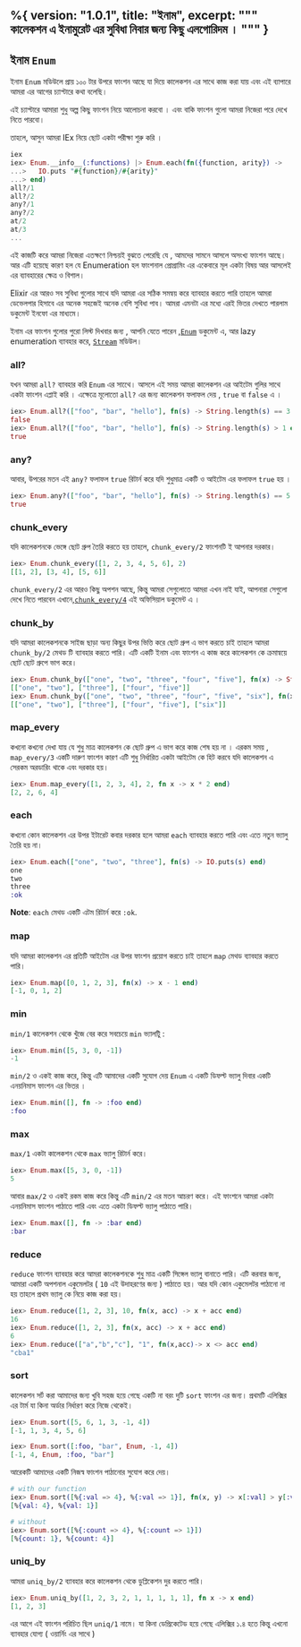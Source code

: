 %{
  version: "1.0.1",
  title: "ইনাম",
  excerpt: """
  কালেকশন এ ইনামুরেট এর সুবিধা নিবার  জন্য কিছু এলগোরিদম ।
  """
}
---

## ইনাম `Enum`

ইনাম `Enum` মডিউলে প্রায় ১০০ টার উপরে ফাংশন আছে যা দিয়ে কালেকশন এর সাথে কাজ করা যায় এবং এই ব্যাপারে আমরা এর আগের চ্যাপ্টারে কথা বলেছি।

এই চ্যাপ্টারে আমারা শুধু অল্প কিছু ফাংশন নিয়ে আলোচনা করবো । এবং বাকি ফাংশন গুলো আমরা নিজেরা পরে দেখে নিতে পারবো।

তাহলে, আসুন আমরা IEx নিয়ে ছোট একটা পরীক্ষা শুরু করি ।

```elixir
iex
iex> Enum.__info__(:functions) |> Enum.each(fn({function, arity}) ->
...>   IO.puts "#{function}/#{arity}"
...> end)
all?/1
all?/2
any?/1
any?/2
at/2
at/3
...
```

এই কাজটি করে আমরা নিজেরা এতক্ষণে নিশ্চয়ই বুঝতে পেরেছি যে , আমদের সামনে আসলে অসংখ্য ফাংশন আছে। আর এটি হয়েছে কারণ হল যে Enumeration হল ফাংশনাল প্রোগ্রামিং এর একেবারে মূল একটা বিষয় আর আসলেই এর ব্যাবহারের ক্ষেত্র ও বিশাল।

Elixir এর আরও সব সুবিধা গুলোর সাথে যদি আমরা এর সঠিক সমন্বয় করে ব্যাবহার করতে পারি তাহলে আমরা ডেভেলপার হিসাবে এর অনেক সহজেই অনেক বেশি সুবিধা পাব। আমরা এমনটা এর মধ্যে এরই ভিতর দেখতে পারলাম ডকুমেন্ট ইনফো এর মাধ্যমে।

ইনাম এর ফাংশন গুলোর পুরো লিস্ট দিখবার জন্য , আপনি যেতে পারেন ,[`Enum`](https://hexdocs.pm/elixir/Enum.html) ডকুমেন্ট এ, আর lazy enumeration ব্যাবহার করে,  [`Stream`](https://hexdocs.pm/elixir/Stream.html) মডিউল।

### all?

যখন আমরা `all?` ব্যাবহার করি `Enum` এর সাথেে। আসলে এই সময় আমরা কালেকশন এর আইটেম গুলির সাথে একটা ফাংশন এপ্লাই করি । এক্ষেত্রে মূলোতো `all?` এর জন্য কালেকশন ফলাফল দেয় , `true` বা `false` এ ।  

```elixir
iex> Enum.all?(["foo", "bar", "hello"], fn(s) -> String.length(s) == 3 end)
false
iex> Enum.all?(["foo", "bar", "hello"], fn(s) -> String.length(s) > 1 end)
true
```

### any?

আবার, উপরের মতন এই `any?` ফলাফল `true` রিটার্ন করে যদি শুধুমাত্র একটি ও আইটেম এর ফলাফল `true` হয় ।

```elixir
iex> Enum.any?(["foo", "bar", "hello"], fn(s) -> String.length(s) == 5 end)
true
```

### chunk_every

যদি কালেকশনকে ভেঙ্গে ছোট গ্রুপ তৈরি করতে হয় তাহলে, `chunk_every/2` ফাংশনটি ই আপনার দরকার।

```elixir
iex> Enum.chunk_every([1, 2, 3, 4, 5, 6], 2)
[[1, 2], [3, 4], [5, 6]]
```

`chunk_every/2` এর আরও কিছু অপশন আছে, কিন্তু আমরা সেগুলোতে আমরা এখন নাই যাই, আপনারা সেগুলো দেখে নিতে পারবেন এখানে,[`chunk_every/4`](https://hexdocs.pm/elixir/Enum.html#chunk_every/4) এই অফিসিয়াল ডকুমেন্ট এ ।

### chunk_by

যদি আমরা কালেকশনকে সাইজ ছাড়া অন্য কিছুর উপর ভিত্তি করে ছোট গ্রুপ এ ভাগ করতে চাই তাহলে আমরা `chunk_by/2` মেথড টি ব্যাবহার করতে পারি। এটি একটি ইনাম এবং ফাংশন এ কাজ করে কালেকশন কে ক্রমান্বয়ে ছোট ছোট গ্রুপে ভাগ করে।

```elixir
iex> Enum.chunk_by(["one", "two", "three", "four", "five"], fn(x) -> String.length(x) end)
[["one", "two"], ["three"], ["four", "five"]]
iex> Enum.chunk_by(["one", "two", "three", "four", "five", "six"], fn(x) -> String.length(x) end)
[["one", "two"], ["three"], ["four", "five"], ["six"]]
```

### map_every

কখনো কখনো দেখা যায় যে শুধু মাত্র কালেকশন কে ছোট গ্রুপ এ ভাগ করে কাজ শেষ হয় না । এরকম সময় , `map_every/3` একটি দারুণ ফাংশন কারণ এটি শুধু নির্ধারিত একটা আইটেম কে হিট করবে যদি কালেকশন এ সেরকম অরডারিং থাকে এবং দরকার হয়।

```elixir
iex> Enum.map_every([1, 2, 3, 4], 2, fn x -> x * 2 end)
[2, 2, 6, 4]
```

### each

কখনো কোন কালেকশন এর উপর ইটারেট কবার দরকার হলে আমরা `each` ব্যাবহার করতে পারি এবং এতে নতুন ভ্যালু তৈরি হয় না।

```elixir
iex> Enum.each(["one", "two", "three"], fn(s) -> IO.puts(s) end)
one
two
three
:ok
```

__Note__: `each` মেথড একটি এটম রিটার্ন করে `:ok`.

### map

যদি আমরা কালেকশন এর প্রতিটি আইটেম এর উপর ফাংশন প্রয়োগ করতে চাই তাহলে `map` মেথড ব্যাবহার করতে পারি।

```elixir
iex> Enum.map([0, 1, 2, 3], fn(x) -> x - 1 end)
[-1, 0, 1, 2]
```

### min

`min/1` কালেকশন থেকে খুঁজে বের করে সবচেয়ে `min` ভ্যালটিু :

```elixir
iex> Enum.min([5, 3, 0, -1])
-1
```

`min/2` ও একই কাজ করে, কিন্তু এটি আমাদের একটি সুযোগ দেয় `Enum` এ একটি ডিফল্ট ভ্যালু দিবার একটি এনয়নিমাস ফাংশন এর ভিতর ।

```elixir
iex> Enum.min([], fn -> :foo end)
:foo
```

### max

`max/1` একটা কালেকশন থেকে `max` ভ্যালু রিটার্ন করে।

```elixir
iex> Enum.max([5, 3, 0, -1])
5
```

আবার `max/2` ও একই রকম কাজ করে কিন্তু এটি `min/2` এর মতন আচরণ করে। এই ফাংশনে আমরা একটা এনয়নিমাস ফাংশন পাঠাতে পারি এবং এতে একটা ডিফল্ট ভ্যালু পাঠাতে পারি।

```elixir
iex> Enum.max([], fn -> :bar end)
:bar
```

### reduce

`reduce` ফাংশন ব্যাবহার করে আমরা কালেকশনকে শুধু মাত্র একটি সিঙ্গেল ভ্যালু বানাতে পারি। এটি করবার জন্য, আমারা একটি অপশনাল একুমেলটর ( `10` এই উদাহরণের জন্য ) পাঠাতে হয়। আর যদি কোন একুমেলটর পাঠানো না হয় তাহলে প্রথম ভ্যালু কে নিয়ে কাজ করা হয়।

```elixir
iex> Enum.reduce([1, 2, 3], 10, fn(x, acc) -> x + acc end)
16
iex> Enum.reduce([1, 2, 3], fn(x, acc) -> x + acc end)
6
iex> Enum.reduce(["a","b","c"], "1", fn(x,acc)-> x <> acc end)
"cba1"
```

### sort

কালেকশন সর্ট করা আমাদের জন্য খুবি সহজ হয়ে গেছে একটি না বরং দুটি `sort` ফাংশন এর জন্য। প্রথমটি এলিক্সির এর টার্ম যা কিনা অর্ডার নির্ধারণ করে নিজে থেকেই।

```elixir
iex> Enum.sort([5, 6, 1, 3, -1, 4])
[-1, 1, 3, 4, 5, 6]

iex> Enum.sort([:foo, "bar", Enum, -1, 4])
[-1, 4, Enum, :foo, "bar"]
```

আরেকটি আমাদের একটি নিজস্ব ফাংশন পাঠানোর সুযোগ করে দেয়।

```elixir
# with our function
iex> Enum.sort([%{:val => 4}, %{:val => 1}], fn(x, y) -> x[:val] > y[:val] end)
[%{val: 4}, %{val: 1}]

# without
iex> Enum.sort([%{:count => 4}, %{:count => 1}])
[%{count: 1}, %{count: 4}]
```

### uniq_by

আমরা `uniq_by/2` ব্যাবহার করে কালেকশন থেকে ডুপ্লিকেশন দুর করতে পারি।

```elixir
iex> Enum.uniq_by([1, 2, 3, 2, 1, 1, 1, 1, 1], fn x -> x end)
[1, 2, 3]
```
এর আগে এই ফাংশন পরিচিত ছিল `uniq/1` নামে। যা কিনা ডেপ্রিকেটেড হয়ে গেছে এলিক্সির ১.৪ হতে কিন্তু এখনো ব্যাবহার যোগ্য ( ওয়ার্নিং এর সাথে )
